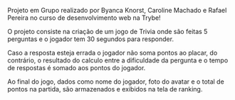 Projeto em Grupo realizado por Byanca Knorst, Caroline Machado e Rafael Pereira no curso de desenvolvimento web na Trybe!

O projeto consiste na criação de um jogo de Trivia onde são feitas 5 perguntas e o jogador tem 30 segundos para responder.

Caso a resposta esteja errada o jogador não soma pontos ao placar, do contrário, o resultado do calculo entre a dificuldade da pergunta e
o tempo de respostas é somado aos pontos do jogador.

Ao final do jogo, dados como nome do jogador, foto do avatar e o total de pontos na partida, são armazenados e exibidos na tela de ranking.